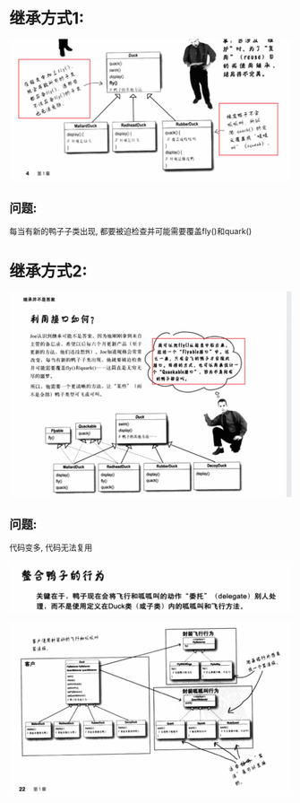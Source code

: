 # 继承方式1:
![alt text](image.png)
## 问题:
每当有新的鸭子子类出现, 都要被迫检查并可能需要覆盖fly()和quark()

# 继承方式2:
![alt text](image-1.png)
## 问题:
代码变多, 代码无法复用



![alt text](image-3.png)

![alt text](image-2.png)